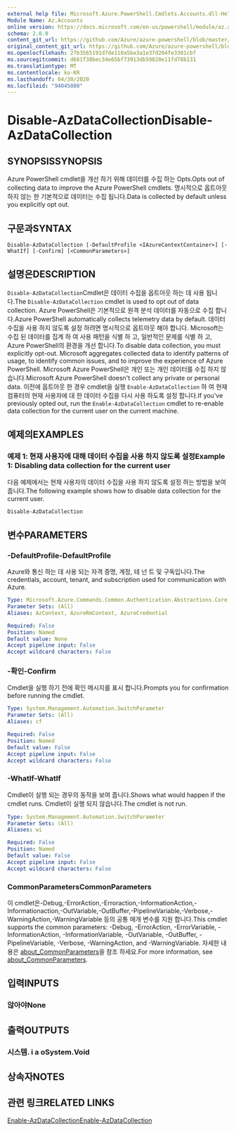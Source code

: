 ```yaml
---
external help file: Microsoft.Azure.PowerShell.Cmdlets.Accounts.dll-Help.xml
Module Name: Az.Accounts
online version: https://docs.microsoft.com/en-us/powershell/module/az.accounts/disable-azdatacollection
schema: 2.0.0
content_git_url: https://github.com/Azure/azure-powershell/blob/master/src/Accounts/Accounts/help/Disable-AzDataCollection.md
original_content_git_url: https://github.com/Azure/azure-powershell/blob/master/src/Accounts/Accounts/help/Disable-AzDataCollection.md
ms.openlocfilehash: 27b3565191d7de110a5ba3a1e37d204fe3301cbf
ms.sourcegitcommit: d661f38bec34e65bf73913db59028e11fd78b131
ms.translationtype: MT
ms.contentlocale: ko-KR
ms.lasthandoff: 04/30/2020
ms.locfileid: "94045080"
---
```

# <span data-ttu-id="78db1-101">Disable-AzDataCollection</span><span class="sxs-lookup"><span data-stu-id="78db1-101">Disable-AzDataCollection</span></span>

## <span data-ttu-id="78db1-102">SYNOPSIS</span><span class="sxs-lookup"><span data-stu-id="78db1-102">SYNOPSIS</span></span>
<span data-ttu-id="78db1-103">Azure PowerShell cmdlet을 개선 하기 위해 데이터를 수집 하는 Opts.</span><span class="sxs-lookup"><span data-stu-id="78db1-103">Opts out of collecting data to improve the Azure PowerShell cmdlets.</span></span> <span data-ttu-id="78db1-104">명시적으로 옵트아웃 하지 않는 한 기본적으로 데이터는 수집 됩니다.</span><span class="sxs-lookup"><span data-stu-id="78db1-104">Data is collected by default unless you explicitly opt out.</span></span>

## <span data-ttu-id="78db1-105">구문과</span><span class="sxs-lookup"><span data-stu-id="78db1-105">SYNTAX</span></span>

```
Disable-AzDataCollection [-DefaultProfile <IAzureContextContainer>] [-WhatIf] [-Confirm] [<CommonParameters>]
```

## <span data-ttu-id="78db1-106">설명은</span><span class="sxs-lookup"><span data-stu-id="78db1-106">DESCRIPTION</span></span>

<span data-ttu-id="78db1-107">`Disable-AzDataCollection`Cmdlet은 데이터 수집을 옵트아웃 하는 데 사용 됩니다.</span><span class="sxs-lookup"><span data-stu-id="78db1-107">The `Disable-AzDataCollection` cmdlet is used to opt out of data collection.</span></span> <span data-ttu-id="78db1-108">Azure PowerShell은 기본적으로 원격 분석 데이터를 자동으로 수집 합니다.</span><span class="sxs-lookup"><span data-stu-id="78db1-108">Azure PowerShell automatically collects telemetry data by default.</span></span> <span data-ttu-id="78db1-109">데이터 수집을 사용 하지 않도록 설정 하려면 명시적으로 옵트아웃 해야 합니다. Microsoft는 수집 된 데이터를 집계 하 여 사용 패턴을 식별 하 고, 일반적인 문제를 식별 하 고, Azure PowerShell의 환경을 개선 합니다.</span><span class="sxs-lookup"><span data-stu-id="78db1-109">To disable data collection, you must explicitly opt-out. Microsoft aggregates collected data to identify patterns of usage, to identify common issues, and to improve the experience of Azure PowerShell.</span></span> <span data-ttu-id="78db1-110">Microsoft Azure PowerShell은 개인 또는 개인 데이터를 수집 하지 않습니다.</span><span class="sxs-lookup"><span data-stu-id="78db1-110">Microsoft Azure PowerShell doesn't collect any private or personal data.</span></span> <span data-ttu-id="78db1-111">이전에 옵트아웃 한 경우 cmdlet을 실행 `Enable-AzDataCollection` 하 여 현재 컴퓨터의 현재 사용자에 대 한 데이터 수집을 다시 사용 하도록 설정 합니다.</span><span class="sxs-lookup"><span data-stu-id="78db1-111">If you've previously opted out, run the `Enable-AzDataCollection` cmdlet to re-enable data collection for the current user on the current machine.</span></span>

## <span data-ttu-id="78db1-112">예제의</span><span class="sxs-lookup"><span data-stu-id="78db1-112">EXAMPLES</span></span>

### <span data-ttu-id="78db1-113">예제 1: 현재 사용자에 대해 데이터 수집을 사용 하지 않도록 설정</span><span class="sxs-lookup"><span data-stu-id="78db1-113">Example 1: Disabling data collection for the current user</span></span>

<span data-ttu-id="78db1-114">다음 예제에서는 현재 사용자의 데이터 수집을 사용 하지 않도록 설정 하는 방법을 보여 줍니다.</span><span class="sxs-lookup"><span data-stu-id="78db1-114">The following example shows how to disable data collection for the current user.</span></span>

```powershell
Disable-AzDataCollection
```

## <span data-ttu-id="78db1-115">변수</span><span class="sxs-lookup"><span data-stu-id="78db1-115">PARAMETERS</span></span>

### <span data-ttu-id="78db1-116">-DefaultProfile</span><span class="sxs-lookup"><span data-stu-id="78db1-116">-DefaultProfile</span></span>

<span data-ttu-id="78db1-117">Azure와 통신 하는 데 사용 되는 자격 증명, 계정, 테 넌 트 및 구독입니다.</span><span class="sxs-lookup"><span data-stu-id="78db1-117">The credentials, account, tenant, and subscription used for communication with Azure.</span></span>

```yaml
Type: Microsoft.Azure.Commands.Common.Authentication.Abstractions.Core.IAzureContextContainer
Parameter Sets: (All)
Aliases: AzContext, AzureRmContext, AzureCredential

Required: False
Position: Named
Default value: None
Accept pipeline input: False
Accept wildcard characters: False
```

### <span data-ttu-id="78db1-118">-확인</span><span class="sxs-lookup"><span data-stu-id="78db1-118">-Confirm</span></span>

<span data-ttu-id="78db1-119">Cmdlet을 실행 하기 전에 확인 메시지를 표시 합니다.</span><span class="sxs-lookup"><span data-stu-id="78db1-119">Prompts you for confirmation before running the cmdlet.</span></span>

```yaml
Type: System.Management.Automation.SwitchParameter
Parameter Sets: (All)
Aliases: cf

Required: False
Position: Named
Default value: False
Accept pipeline input: False
Accept wildcard characters: False
```

### <span data-ttu-id="78db1-120">-WhatIf</span><span class="sxs-lookup"><span data-stu-id="78db1-120">-WhatIf</span></span>

<span data-ttu-id="78db1-121">Cmdlet이 실행 되는 경우의 동작을 보여 줍니다.</span><span class="sxs-lookup"><span data-stu-id="78db1-121">Shows what would happen if the cmdlet runs.</span></span> <span data-ttu-id="78db1-122">Cmdlet이 실행 되지 않습니다.</span><span class="sxs-lookup"><span data-stu-id="78db1-122">The cmdlet is not run.</span></span>

```yaml
Type: System.Management.Automation.SwitchParameter
Parameter Sets: (All)
Aliases: wi

Required: False
Position: Named
Default value: False
Accept pipeline input: False
Accept wildcard characters: False
```

### <span data-ttu-id="78db1-123">CommonParameters</span><span class="sxs-lookup"><span data-stu-id="78db1-123">CommonParameters</span></span>

<span data-ttu-id="78db1-124">이 cmdlet은-Debug,-ErrorAction,-Erroraction,-InformationAction,-Informationaction,-OutVariable,-OutBuffer,-PipelineVariable,-Verbose,-WarningAction,-WarningVariable 등의 공통 매개 변수를 지원 합니다.</span><span class="sxs-lookup"><span data-stu-id="78db1-124">This cmdlet supports the common parameters: -Debug, -ErrorAction, -ErrorVariable, -InformationAction, -InformationVariable, -OutVariable, -OutBuffer, -PipelineVariable, -Verbose, -WarningAction, and -WarningVariable.</span></span> <span data-ttu-id="78db1-125">자세한 내용은 [about_CommonParameters](/powershell/module/microsoft.powershell.core/about/about_commonparameters)을 참조 하세요.</span><span class="sxs-lookup"><span data-stu-id="78db1-125">For more information, see [about_CommonParameters](/powershell/module/microsoft.powershell.core/about/about_commonparameters).</span></span>

## <span data-ttu-id="78db1-126">입력</span><span class="sxs-lookup"><span data-stu-id="78db1-126">INPUTS</span></span>

### <span data-ttu-id="78db1-127">않아야</span><span class="sxs-lookup"><span data-stu-id="78db1-127">None</span></span>

## <span data-ttu-id="78db1-128">출력</span><span class="sxs-lookup"><span data-stu-id="78db1-128">OUTPUTS</span></span>

### <span data-ttu-id="78db1-129">시스템. i a o</span><span class="sxs-lookup"><span data-stu-id="78db1-129">System.Void</span></span>

## <span data-ttu-id="78db1-130">상속자</span><span class="sxs-lookup"><span data-stu-id="78db1-130">NOTES</span></span>

## <span data-ttu-id="78db1-131">관련 링크</span><span class="sxs-lookup"><span data-stu-id="78db1-131">RELATED LINKS</span></span>

[<span data-ttu-id="78db1-132">Enable-AzDataCollection</span><span class="sxs-lookup"><span data-stu-id="78db1-132">Enable-AzDataCollection</span></span>](./Enable-AzDataCollection.md)
